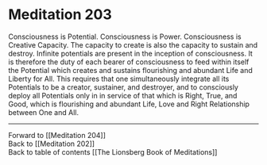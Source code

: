 # Meditation 203

Consciousness is Potential. Consciousness is Power. Consciousness is Creative Capacity. The capacity to create is also the capacity to sustain and destroy. Infinite potentials are present in the inception of consciousness. It is therefore the duty of each bearer of consciousness to feed within itself the Potential which creates and sustains flourishing and abundant Life and Liberty for All. This requires that one simultaneously integrate all its Potentials to be a creator, sustainer, and destroyer, and to consciously deploy all Potentials only in in service of that which is Right, True, and Good, which is flourishing and abundant Life, Love and Right Relationship between One and All. 

___

Forward to [[Meditation 204]]  
Back to [[Meditation 202]]  
Back to table of contents [[The Lionsberg Book of Meditations]]  